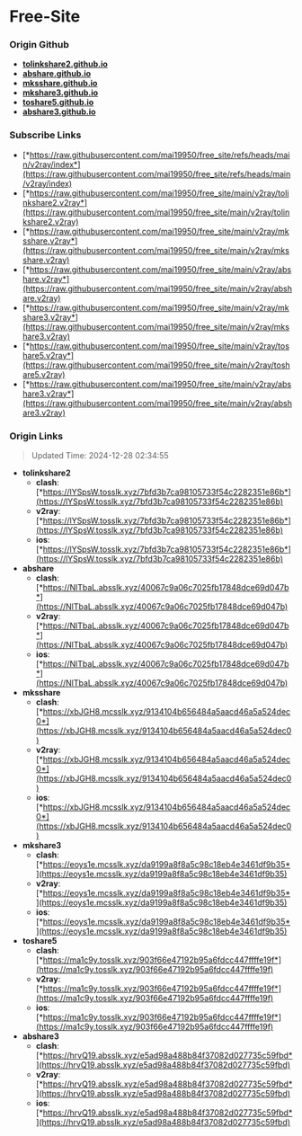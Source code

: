 # Free-Site

### Origin Github

- [**tolinkshare2.github.io**](https://github.com/tolinkshare2/tolinkshare2.github.io)
- [**abshare.github.io**](https://github.com/abshare/abshare.github.io)
- [**mksshare.github.io**](https://github.com/mksshare/mksshare.github.io)
- [**mkshare3.github.io**](https://github.com/mkshare3/mkshare3.github.io)
- [**toshare5.github.io**](https://github.com/toshare5/toshare5.github.io)
- [**abshare3.github.io**](https://github.com/abshare3/abshare3.github.io)

### Subscribe Links

- [*https://raw.githubusercontent.com/mai19950/free_site/refs/heads/main/v2ray/index*](https://raw.githubusercontent.com/mai19950/free_site/refs/heads/main/v2ray/index)
- [*https://raw.githubusercontent.com/mai19950/free_site/main/v2ray/tolinkshare2.v2ray*](https://raw.githubusercontent.com/mai19950/free_site/main/v2ray/tolinkshare2.v2ray)
- [*https://raw.githubusercontent.com/mai19950/free_site/main/v2ray/mksshare.v2ray*](https://raw.githubusercontent.com/mai19950/free_site/main/v2ray/mksshare.v2ray)
- [*https://raw.githubusercontent.com/mai19950/free_site/main/v2ray/abshare.v2ray*](https://raw.githubusercontent.com/mai19950/free_site/main/v2ray/abshare.v2ray)
- [*https://raw.githubusercontent.com/mai19950/free_site/main/v2ray/mkshare3.v2ray*](https://raw.githubusercontent.com/mai19950/free_site/main/v2ray/mkshare3.v2ray)
- [*https://raw.githubusercontent.com/mai19950/free_site/main/v2ray/toshare5.v2ray*](https://raw.githubusercontent.com/mai19950/free_site/main/v2ray/toshare5.v2ray)
- [*https://raw.githubusercontent.com/mai19950/free_site/main/v2ray/abshare3.v2ray*](https://raw.githubusercontent.com/mai19950/free_site/main/v2ray/abshare3.v2ray)

### Origin Links

> Updated Time: 2024-12-28 02:34:55

- **tolinkshare2**
  - **clash**: [*https://lYSpsW.tosslk.xyz/7bfd3b7ca98105733f54c2282351e86b*](https://lYSpsW.tosslk.xyz/7bfd3b7ca98105733f54c2282351e86b)
  - **v2ray**: [*https://lYSpsW.tosslk.xyz/7bfd3b7ca98105733f54c2282351e86b*](https://lYSpsW.tosslk.xyz/7bfd3b7ca98105733f54c2282351e86b)
  - **ios**: [*https://lYSpsW.tosslk.xyz/7bfd3b7ca98105733f54c2282351e86b*](https://lYSpsW.tosslk.xyz/7bfd3b7ca98105733f54c2282351e86b)
- **abshare**
  - **clash**: [*https://NlTbaL.absslk.xyz/40067c9a06c7025fb17848dce69d047b*](https://NlTbaL.absslk.xyz/40067c9a06c7025fb17848dce69d047b)
  - **v2ray**: [*https://NlTbaL.absslk.xyz/40067c9a06c7025fb17848dce69d047b*](https://NlTbaL.absslk.xyz/40067c9a06c7025fb17848dce69d047b)
  - **ios**: [*https://NlTbaL.absslk.xyz/40067c9a06c7025fb17848dce69d047b*](https://NlTbaL.absslk.xyz/40067c9a06c7025fb17848dce69d047b)
- **mksshare**
  - **clash**: [*https://xbJGH8.mcsslk.xyz/9134104b656484a5aacd46a5a524dec0*](https://xbJGH8.mcsslk.xyz/9134104b656484a5aacd46a5a524dec0)
  - **v2ray**: [*https://xbJGH8.mcsslk.xyz/9134104b656484a5aacd46a5a524dec0*](https://xbJGH8.mcsslk.xyz/9134104b656484a5aacd46a5a524dec0)
  - **ios**: [*https://xbJGH8.mcsslk.xyz/9134104b656484a5aacd46a5a524dec0*](https://xbJGH8.mcsslk.xyz/9134104b656484a5aacd46a5a524dec0)
- **mkshare3**
  - **clash**: [*https://eoys1e.mcsslk.xyz/da9199a8f8a5c98c18eb4e3461df9b35*](https://eoys1e.mcsslk.xyz/da9199a8f8a5c98c18eb4e3461df9b35)
  - **v2ray**: [*https://eoys1e.mcsslk.xyz/da9199a8f8a5c98c18eb4e3461df9b35*](https://eoys1e.mcsslk.xyz/da9199a8f8a5c98c18eb4e3461df9b35)
  - **ios**: [*https://eoys1e.mcsslk.xyz/da9199a8f8a5c98c18eb4e3461df9b35*](https://eoys1e.mcsslk.xyz/da9199a8f8a5c98c18eb4e3461df9b35)
- **toshare5**
  - **clash**: [*https://ma1c9y.tosslk.xyz/903f66e47192b95a6fdcc447ffffe19f*](https://ma1c9y.tosslk.xyz/903f66e47192b95a6fdcc447ffffe19f)
  - **v2ray**: [*https://ma1c9y.tosslk.xyz/903f66e47192b95a6fdcc447ffffe19f*](https://ma1c9y.tosslk.xyz/903f66e47192b95a6fdcc447ffffe19f)
  - **ios**: [*https://ma1c9y.tosslk.xyz/903f66e47192b95a6fdcc447ffffe19f*](https://ma1c9y.tosslk.xyz/903f66e47192b95a6fdcc447ffffe19f)
- **abshare3**
  - **clash**: [*https://hrvQ19.absslk.xyz/e5ad98a488b84f37082d027735c59fbd*](https://hrvQ19.absslk.xyz/e5ad98a488b84f37082d027735c59fbd)
  - **v2ray**: [*https://hrvQ19.absslk.xyz/e5ad98a488b84f37082d027735c59fbd*](https://hrvQ19.absslk.xyz/e5ad98a488b84f37082d027735c59fbd)
  - **ios**: [*https://hrvQ19.absslk.xyz/e5ad98a488b84f37082d027735c59fbd*](https://hrvQ19.absslk.xyz/e5ad98a488b84f37082d027735c59fbd)

